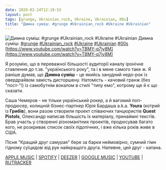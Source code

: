 ```yaml
---
date: 2020-02-24T12:19:53
layout: post
tags: [grunge, Ukrainian_rock, Ukraine, Ukrainian, 00s]
title: "Димна суміш: #grunge #Ukrainian_rock #Ukraine #Ukrainian"
---
```

![Димна суміш: #grunge #Ukrainian_rock #Ukraine #Ukrainian](https://i.ytimg.com/vi/TBMY-q7jy8M/hqdefault.jpg)
Димна суміш: [#grunge](/tags/#grunge) [#Ukrainian_rock](/tags/#Ukrainian_rock) [#Ukraine](/tags/#Ukraine) [#Ukrainian](/tags/#Ukrainian) [#00s](/tags/#00s) [https://www.youtube.com/watch?v=TBMY-q7jy8M](https://www.youtube.com/watch?v=TBMY-q7jy8M)

Я розумію, що в переважної більшості аудиторії каналу іронічне ставлення до т.зв. &quot;українського року&quot;, та і в мене самого таке ж. Я раніше думав, що **Димна суміш** - це якийсь занудний недо-рок із овердрайвом замість дисторшену. Натомість - качовий гранж (без &quot;пост-&quot;!) із самобутнім вокалом в стилі &quot;типу емо&quot;, котрому ще й є що сказати.

Саша Чемеров - не тільки український рокер, а й вагомий поп-продюсер, колишній бізнес-партнер Юрія Бардаша a.k.a. **Youra** (котрий із **Грибів**), вони разом створили проект співаючих танцюристів **Quest Pistols**, Олександр написав більшість їх матеріалу, принаймні текстів. Брав участь у створенні різноманітних проектів, продюсував багато кого, не розкриває список своїх підопічних, і вже кілька років живе в США.

Пісня &quot;Кращий друг самурая&quot; бере за барки неймовірно, сумний гімн гідному суїцидові від рук найкращого друга. Напевне, цей друг - катана.

[APPLE MUSIC](https://music.apple.com/ua/album/%D0%B4%D0%B8%D0%BC%D0%BD%D0%B0-%D1%81%D1%83%D0%BC%D1%96%D1%88/1308074099) | [SPOTIFY](https://open.spotify.com/album/5g45dudFNUQNVh4bHATzu0) | [DEEZER](https://www.deezer.com/album/51182932?utm_source=deezer&amp;utm_content=album-51182932&amp;utm_term=1601611822_1582539477&amp;utm_medium=web) | [GOOGLE MUSIC](https://play.google.com/music/m/Bnsnejzwwefnxd3fskzuk6nl55i) | [YOUTUBE](https://www.youtube.com/playlist?list=OLAK5uy_kcbxhWZY5m5eNoD0adfkv550eZDEX1Eq4) | [RUTRACKER](https://rutracker.org/forum/viewtopic.php?t=2996757)
